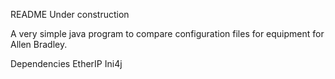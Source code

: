 README Under construction

A very simple java program to compare configuration files for equipment for Allen Bradley.

Dependencies
EtherIP
Ini4j
